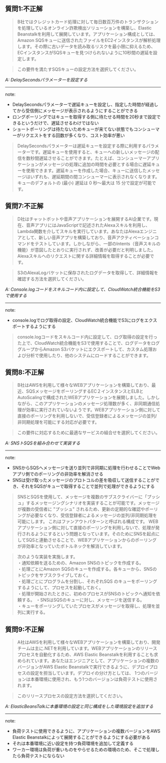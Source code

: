 ## 質問1:不正解
>B社ではクレジットカード処理に対して毎日数百万件のトランザクションを処理しているオンライン詐欺検出ソリューションを構築し、Elastic Beanstalkを利用して展開しています。アプリケーション構成としては、Amazon SQSキューに送信されたファイルをEC2インスタンスが解析処理します。その際に古いデータを読み取るリスクを最小限に抑えるため、ECインスタンスがSQSキューを見つけられないように10秒間の遅延を設定します。

>この要件を満たすSQSキューの設定方法を選択してください。

*A: DelaySecondsパラメーターを設定する*

***
note:

* DelaySecondsパラメーターで遅延キューを設定し、指定した時間が経過してから受信側にメッセージが表示されるようにすることができる
* ロングポーリングではキューを取得する側に待たせる時間を20秒まで設定できるというだけで、遅延させるわけではない
* ショートポーリングは待たないためキューが来てない状態でもコンシューマーがリクエストをする回数が多くなり、コスト効率が悪い

> DelaySecondsパラメーターは遅延キューを設定する際に利用するパラメーターです。遅延キューを使用すると、キューへの新しいメッセージの配信を数秒間遅延させることができます。たとえば、コンシューマーアプリケーションがメッセージの処理に追加の時間を必要とする場合に遅延キューを使用できます。遅延キューを作成した場合、キューに送信したメッセージはいずれも、遅延期間の間コンシューマーに表示されなくなります。キューのデフォルトの (最小) 遅延は 0 秒～最大は 15 分で設定が可能です。   

## 質問7:不正解
>D社はチャットボットや音声アプリケーションを展開するAI企業です。現在、音声アプリにはJavaScriptで記述されたAlexaスキルを利用し、Lambda関数を介してスキルを実行しています。あなたはAlexaエンジニアとして、新しい音声アプリを構築しており、音声アクティベーションコマンドをテストしています。しかしながら、一部のIntents（音声スキルの機能）が意図したとおりに実行されず、改善が必要だと判明しました。 Alexaスキルへのリクエストに関する詳細情報を取得することが必要です。

>S3のAlexaLogバケットに保存されたログデータを取得して、詳細情報を確認する方法を選択してください。

*A: Console.logコードをスキルコード内に設定して、CloudWatch統合機能をS3で使用する*

***
note:

* console.logでログ取得の設定、CloudWatch統合機能でS3にログをエクスポートするようにする

> console.logコードをスキルコード内に設定して、ログ取得の設定を行った上で、CloudWatch統合機能をS3で使用することで、ログデータをロググループからAmazon S3バケットにエクスポートして、カスタム処理および分析で使用したり、他のシステムにロードすることができます。

## 質問8:不正解
>B社はAWSを利用して様々なWEBアプリケーションを構築しており、最近、SQSメッセージをポーリングするEC２インスタンスとELBとAutoScalingで構成されたWEBアプリケーションを展開しました。しかしながら、このアプリケーションのメッセージ処理数が多く、非同期通信処理が効率に実行されていないようです。WEBアプリケーション側に対して直接のポーリングを利用しないで、受信登録者によるメッセージの並列/非同期処理を可能にする対応が必要です。

>この要件に対応するために最適なサービスの組合せを選択してください。

*A: SNSトSQSを組み合わせて実装する*

***
note:

* SNSからSQSへメッセージを送り並列で非同期に処理を行わせることでWebアプリ側でのポーリングの非効率を解消させる
* SNSは受け取ったメッセージのプロトコルの差を吸収して送信することができ、それをSQSがキューで取得することで並列で処理ができるようにする

>SNSとSQSを使用して、メッセージを複数のサブスクライバーに「プッシュ」するメッセージングシナリオを実装することが可能です。メッセージが複数の受信者に "プッシュ" されるため、更新の定期的な確認やポーリングが必要なくなり、受信登録者によるメッセージの並列/非同期処理を可能にします。 これはファンアウトパターンと呼ばれる構成です。  WEBアプリケーション側に対して直接のポーリングを利用しないで、処理が発行されるようにするという問題となっています。そのためにSNSを起点にしてSQSと連動させることで、WEBアプリケーションからのポーリングが非効率となっていたボトルネックを解消しています。

>次のような実装を実施します。<br>
・通知依頼を送るための、Amazon SNSのトピックを作成する。<br>
・処理ごとにAmazon SQSのキューを作成する。各キューから、SNSのトピックをサブスクライブしておく。<br>
・処理ごとにプログラムを分割し、それぞれSQS のキューをポーリングするようにして、プロセスを起動しておく。<br>
・処理が開始されたときに、初めのプロセスがSNSのトピックへ通知を依頼する。
・SNSはSQSのキューに対し、メッセージを送信する。<br>
・キューをポーリングしていたプロセスがメッセージを取得し、処理を並列に実行する。

## 質問9:不正解
>A社はAWSを利用して様々なWEBアプリケーションを構築しており、開発チームは主に.NETを利用しています。WEBアプリケーションのリリースプロセスを自動化するため、AWS Elastic Beanstalkを利用することも求められています。あなたはエンジニアとして、アプリケーションの複数のバージョンがAWS Elastic Beanstalkで実行できるように、デプロイプロセスの設定を担当しています。デプロイの分け方としては、 1つのバージョンは本番環境に使用され、もう1つのバージョンは負荷テストに使用されます。 

>このリリースプロセスの設定方法を選択してください。

*A: ElasticBeansTalkに本番環境の設定と同じ構成をした環境設定を追加する*

***
note:

* 負荷テストに使用できるように、アプリケーションの複数バージョンをAWS Elastic Beanstalkによって展開することができるようにする必要がある
* それは本番環境に近い設定を持つ負荷環境を追加して定義する
* ワーカー環境は負荷が重いものをやらせるための環境のため、そこで処理したら負荷テストにならない

